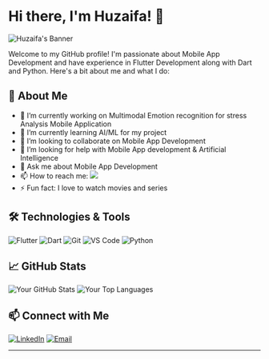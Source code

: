 

# Hi there, I'm Huzaifa! 👋

![Huzaifa's Banner]([https://media.licdn.com/dms/image/D4D16AQFuYlZFXGrsxA/profile-displaybackgroundimage-shrink_350_1400/0/1722763479712?e=1728518400&v=beta&t=N24CBApxYNaqiaxqYlf4H1QsO4aQroMIl9mMs8XOsWA](https://imgur.com/a/uTtPBP0))

Welcome to my GitHub profile! I'm passionate about Mobile App Development and have experience in Flutter Development along with Dart and Python. Here's a bit about me and what I do:

## 🚀 About Me

- 🔭 I’m currently working on Multimodal Emotion recognition for stress Analysis Mobile Application 
- 🌱 I’m currently learning AI/ML for my project
- 👯 I’m looking to collaborate on Mobile App Development
- 🤔 I’m looking for help with Mobile App development & Artificial Intelligence
- 💬 Ask me about Mobile App Development
- 📫 How to reach me: ![](https://www.linkedin.com/in/huzaifa-yasin-developer/)
- ⚡ Fun fact: I love to watch movies and series

## 🛠️ Technologies & Tools

![Flutter](https://img.shields.io/badge/-Flutter-05122A?style=flat&logo=flutter&logoColor=white)
![Dart](https://img.shields.io/badge/-Dart-05122A?style=flat&logo=dart&logoColor=white)
![Git](https://img.shields.io/badge/-Git-05122A?style=flat&logo=git&logoColor=white)
![VS Code](https://img.shields.io/badge/-VS_Code-05122A?style=flat&logo=visual-studio-code&logoColor=white)
![Python](https://img.shields.io/badge/-Python-05122A?style=flat&logo=python&logoColor=white)

## 📈 GitHub Stats

![Your GitHub Stats](https://github-readme-stats.vercel.app/api?username=HuzaifaShkx&show_icons=true&hide=prs,issues&theme=radical)
![Your Top Languages](https://github-readme-stats.vercel.app/api/top-langs/?username=HuzaifaShkx&layout=compact&theme=radical)

## 📫 Connect with Me

[![LinkedIn](https://img.shields.io/badge/-LinkedIn-05122A?style=flat&logo=linkedin&logoColor=white)](https://www.linkedin.com/in/huzaifa-yasin-developer/)
[![Email](https://img.shields.io/badge/-Email-05122A?style=flat&logo=gmail&logoColor=white)](mailto:huzaifayasin225@gmail.com)

---

